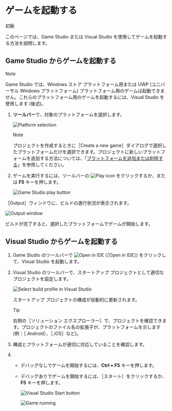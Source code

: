# ゲームを起動する

<span class="label label-doc-level">初級</span>

このページでは、Game Studio または Visual Studio を使用してゲームを起動する方法を説明します。

## Game Studio からゲームを起動する

> [!NOTE]
> Game Studio では、Windows ストア プラットフォーム用または UWP (ユニバーサル Windows プラットフォーム) プラットフォーム用のゲームは起動できません。これらのプラットフォーム用のゲームを起動するには、Visual Studio を使用します (後述)。

  1. **ツールバー**で、対象のプラットフォームを選択します。

      ![Platform selection](media/launch-your-game-game-studio-profiles.png)

      > [!NOTE]
      > プロジェクトを作成するときに［Create a new game］ダイアログで選択したプラットフォームだけを選択できます。プロジェクトに新しいプラットフォームを追加する方法については、「[プラットフォームを追加または削除する](../platforms/add-or-remove-a-platform.md)」を参照してください。

  2. ゲームを実行するには、ツールバーの ![Play icon](media/launch-your-game-play-icon.png) をクリックするか、または **F5** キーを押します。

      ![Game Studio play button](media/game-studio-toolbar-build-button.png)

 ［Output］ウィンドウに、ビルドの進行状況が表示されます。

  ![Output window](media/output-window.png)

  ビルドが完了すると、選択したプラットフォームでゲームが開始します。

## Visual Studio からゲームを起動する

1. Game Studio のツールバーで ![Open in IDE](media/launch-your-game-ide-icon.png) (［Open in IDE］) をクリックして、Visual Studio を起動します。

2. Visual Studio のツールバーで、スタートアップ プロジェクトとして適切なプロジェクトを設定します。

	![Select build profile in Visual Studio](media/launch-your-game-visual-studio-profiles.png)

   スタートアップ プロジェクトの構成が自動的に更新されます。

   > [!TIP]
   > 右側の［ソリューション エクスプローラー］で、プロジェクトを確認できます。プロジェクトのファイル名の拡張子が、プラットフォームを示します (例：［.Android］、［.iOS］など)。

3. 構成とプラットフォームが適切に対応していることを確認します。

4. * デバッグなしでゲームを開始するには、**Ctrl + F5** キーを押します。

   * デバッグありでゲームを開始するには、［スタート］をクリックするか、**F5** キーを押します。

      ![Visual Studio Start button](media/visual-studio-start-button.png)

     ![Game running](media/launch-your-game-mygame-running.png)
